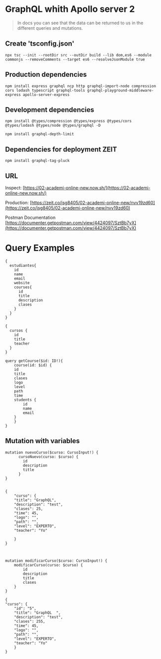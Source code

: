 # GraphQL whith Apollo server 2  

>In docs you can see that the data can be returned to us in the different queries and mutations. 

 

## Create 'tsconfig.json'  

	npx tsc --init --rootDir src --outDir build --lib dom,es6 --module commonjs --removeComments --target es6 --resolveJsonModule true

## Production dependencies  

`npm install express graphql ncp http graphql-import-node compression cors lodash typescript graphql-tools graphql-playground-middleware-express apollo-server-express`  

## Development dependencies  

`npm install @types/compression @types/express @types/cors @types/lodash @types/node @types/graphql -D`

`npm install graphql-depth-limit`  

## Dependencies for deployment ZEIT  

`npm install graphql-tag-pluck`  

## URL
Inspect: [https://02-academi-online-new.now.sh/](https://02-academi-online-new.now.sh/)

Production: [https://zeit.co/jsg8405/02-academi-online-new/nvv19zd60](https://zeit.co/jsg8405/02-academi-online-new/nvv19zd60)

Postman Documentation [https://documenter.getpostman.com/view/4424097/SztBb7yX](https://documenter.getpostman.com/view/4424097/SztBb7yX)

# Query Examples  
	{
	  estudiantes{
	    id
	    name 
	    email
	    website
	    courses{
	      id
	      title
	      description
	      clases
	    }
	  }
	}  

	{
	  cursos {
	    id
	    title
	    teacher
	  }
	}	

	query getCourse($id: ID!){
	    course(id: $id) {
		id
		title
		clases
		logo
		level
		path
		time
		students {
		    id
		    name
		    email
		}
	    }
	}
## Mutation with variables


    mutation nuevoCurso($curso: CursoInput!) {
	      cursoNuevo(curso: $curso) {
		    id
		    description
		    title
	      }
    }
    

    {
	    "curso": {
	    "title": "GraphQL",
	    "description": "test",
	    "clases": 25,
	    "time": 45,
	    "logo": "",
	    "path": "",
	    "level": "EXPERTO",
	    "teacher": "Yo"
	      
	    }
    }



    mutation modificarCurso($curso: CursoInput!) {
	    modificarCurso(curso: $curso) {
		    id
		    description
		    title
		    clases
	    }
    }
    
    {
    "curso": {
	    "id": "5",
	    "title": "GraphQL  ",
	    "description": "test",
	    "clases": 255,
	    "time": 45,
	    "logo": "",
	    "path": "",
	    "level": "EXPERTO",
	    "teacher": "Yo"
    	}
    }

